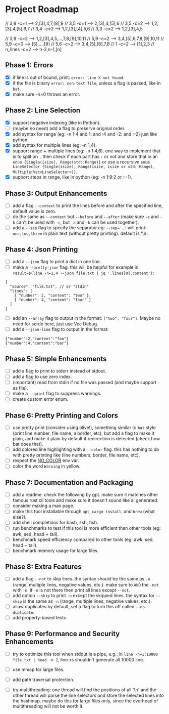 # Project Roadmap

// 3,8 -c=1 --> 2,[3],4,7,[8],9
// 3,5 -c=1 --> 2,[3],4,[5],6
// 3,5 -c=2 --> 1,2,[3],4,[5],6,7
// 3,4 -c=2 --> 1,2,[3],[4],5,6
// 3,3 -c=2 --> 1,2,[3],4,5

// 3,9 -c=2 --> 1,2,[3],4,5,...,7,8,[9],10,11
// 5,9 -c=2 --> 3,4,[5],6,7,8,[9],10,11
// 5,9 -c=0 --> [5],...,[9]
// 5,6 -c=2 --> 3,4,[5],[6],7,8
// 1 -c=2 --> [1],2,3
// n_lines -c=2 --> n-2,n-1,[n]

## Phase 1: Errors

- [x] if line is out of bound, print: `error: line X not found`.
- [x] if the file is binary `error: non-text file`, unless a flag is passed, like in `bat`.
- [x] make sure -n=0 throws an error.

## Phase 2: Line Selection

- [x] support negative indexing (like in Python).
- [ ] (maybe no need) add a flag to preserve original order.
- [x] add syntax for range (eg: -n 1:4 and 1: and :4 and -2: and :-2) just like python.
- [x] add syntax for multiple lines (eg: -n 1,4).
- [x] support range + multiple lines (eg: -n 1:4,6). one way to implement that is to split on `,` then check if each part has `:` or not and store that in an `enum {Single(isize), Range(std::Range)}` or use a recursive `enum LineSelector {Single(isize), Range(isize, isize or std::Range), Multiple(Vec<LineSelector>)}`.
- [x] support steps in range, like in python (eg: -n 1:9:2 or ::-1).

## Phase 3: Output Enhancements 

- [ ] add a flag `--context` to print the lines before and after the specified line, default value is zero.
- [ ] do the same as `--context` but `--before` and `--after` (make sure `-a` and `-b` can't be used with `-c`, but `-a` and `-b` can be used together).
- [ ] add a `--sep` flag to specify the separator eg: `--sep=','` will print: `one,two,three` in plain text (without pretty printing). default is '\n'.

## Phase 4: Json Printing

- [ ] add a `--json` flag to print a dict in one line.
- [ ] make a `--pretty-json` flag. this will be helpful for example in: `result=$(line -n=2,4 --json file.txt | jq '.lines[0].content')`:
```
{
  "source": "file.txt", // or "stdin"
  "lines": [
    { "number": 2, "content": "two" },
    { "number": 4, "content": "four" }
  ]
}
```
- [ ] add an `--array` flag to output in the format: `["two", "four"]`. Maybe no need for serde here, just use Vec Debug.
- [ ] add a `--json-line` flag to output in the format:
```
{"number":2,"content":"foo"}
{"number":4,"content":"bar"}
```

## Phase 5: Simple Enhancements

- [ ] add a flag to print to stderr instead of stdout.
- [ ] add a flag to use zero index.
- [ ] (important) read from stdin if no file was passed (and maybe support `-` as file).
- [ ] make a `--quiet` flag to suppress warnings.
- [ ] create custom error enum.

## Phase 6: Pretty Printing and Colors

- [ ] use pretty print (consider using olive!), something similar to `bat` style (print line number, file name, a border, etc), but add a flag to make it plain, and make it plain by default if redirection is detected (check how bat does that).
- [ ] add colored line highlighting with a `--color` flag. this has nothing to do with pretty printing like (line numbers, border, file name, etc).
- [ ] respect the [NO_COLOR](https://no-color.org) env var.
- [ ] color the word `Warning` in yellow.

## Phase 7: Documentation and Packaging

- [ ] add a readme. check the following by gpt. make sure it matches other famous rust cli tools and make sure it doesn't sound like ai generated.
- [ ] consider making a man page.
- [ ] make this tool installable through `apt`, `cargo install`, and `brew` (what else?).
- [ ] add shell completions for bash, zsh, fish.
- [ ] run benchmarks to test if this tool is more efficient than other tools (eg: awk, sed, head + tail).
- [ ] benchmark speed efficiency compared to other tools (eg: awk, sed, head + tail).
- [ ] benchmark memory usage for large files.

## Phase 8: Extra Features

- [ ] add a flag `--not` to skip lines. the syntax should be the same as `-n` (range, multiple lines, negative values, etc.). make sure to `AND` the `-not` with `-n`. if `-n` is not there then print all lines except `--not`.
- [ ] add option `--skip` to print `-n` except the skipped lines. the syntax for `--skip` is the same as `-n` (range, multiple lines, negative values, etc.).
- [ ] allow duplicates by default, set a flag to turn this off called `--no-duplicate`.
- [ ] add property-based tests

## Phase 9: Performance and Security Enhancements
- [ ] try to optimize this tool when stdout is a pipe, e.g.: in `line -n=1:10000 file.txt | head -n 2`, line-rs shouldn't generate all 10000 line.
- [ ] use mmap for large files.
- [ ] add path traversal protection.
- [ ] try multithreading: one thread will find the positions of all '\n' and the other thread will parse the line selectors and store the selected lines into the hashmap. maybe do this for large files only, since the overhead of multithreading will not be worth it.

